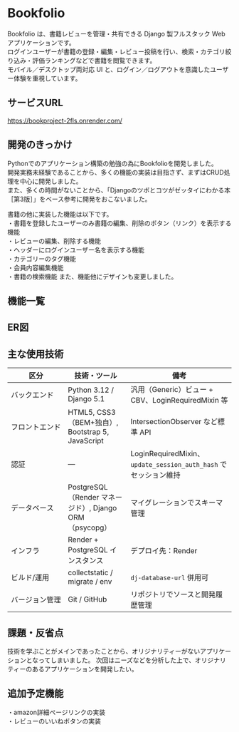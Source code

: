 <h1>Bookfolio</h1>
<p>
Bookfolio は、書籍レビューを管理・共有できる Django 製フルスタック Web アプリケーションです。<br>
ログインユーザーが書籍の登録・編集・レビュー投稿を行い、検索・カテゴリ絞り込み・評価ランキングなどで書籍を閲覧できます。<br>
モバイル／デスクトップ両対応 UI と、ログイン／ログアウトを意識したユーザー体験を重視しています。
</p>
</p>
<h2>サービスURL</h2>
<a href="https://bookproject-2fls.onrender.com/">https://bookproject-2fls.onrender.com/</a>
<h2>開発のきっかけ</h2>
<p>
Pythonでのアプリケーション構築の勉強の為にBookfolioを開発しました。<br>
開発実務未経験であることから、多くの機能の実装は目指さず、まずはCRUD処理を中心に開発しました。<br>
また、多くの時間がないことから、「Djangoのツボとコツがゼッタイにわかる本［第3版］」をベース参考に開発をおこないました。
</p>
<p>
書籍の他に実装した機能は以下です。<br>
・書籍を登録したユーザーのみ書籍の編集、削除のボタン（リンク）を表示する機能<br>
・レビューの編集、削除する機能<br>
・ヘッダーにログインユーザー名を表示する機能<br>
・カテゴリーのタグ機能<br>
・会員内容編集機能<br>
・書籍の検索機能
また、機能他にデザインも変更しました。
</p>
<h2>機能一覧</h2>
<h2>ER図</h2>
<h2>主な使用技術</h2>

| 区分 | 技術・ツール| 備考 |
|---|---|---|
| バ&#8288;ッ&#8288;ク&#8288;エ&#8288;ン&#8288;ド | Python 3.12 / Django 5.1 | 汎用（Generic）ビュー + CBV、LoginRequiredMixin 等 |
| フ&#8288;ロ&#8288;ン&#8288;ト&#8288;エ&#8288;ン&#8288;ド | HTML5, CSS3（BEM+独自）, Bootstrap 5, JavaScript | IntersectionObserver など標準 API |
| 認&#8288;証 | — | LoginRequiredMixin、`update_session_auth_hash` でセッション維持 |
| デ&#8288;ー&#8288;タ&#8288;ベ&#8288;ー&#8288;ス | PostgreSQL（Render マネージド）, Django ORM（psycopg） | マイグレーションでスキーマ管理 |
| イ&#8288;ン&#8288;フ&#8288;ラ | Render + PostgreSQL インスタンス | デプロイ先：Render |
| ビ&#8288;ル&#8288;ド&#8288;/&#8288;運&#8288;用 | collectstatic / migrate / env | `dj-database-url` 併用可 |
| バ&#8288;ー&#8288;ジ&#8288;ョ&#8288;ン&#8288;管&#8288;理 | Git / GitHub| リポジトリでソースと開発履歴管理 |
<h2>課題・反省点</h2>
技術を学ぶことがメインであったことから、オリジナリティーがないアプリケーションとなってしまいました。
次回はニーズなどを分析した上で、オリジナリティーのあるアプリケーションを開発したい。
<h2>追加予定機能</h2>
・amazon詳細ページリンクの実装<br>
・レビューのいいねボタンの実装
